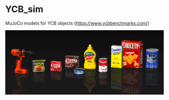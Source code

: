 # YCB_sim
MuJoCo models for YCB objects (https://www.ycbbenchmarks.com/)


![Alt text](ycb_objects.png?raw=false "ycb objects")